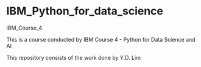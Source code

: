 # IBM_Python_for_data_science
IBM_Course_4

This is a course conducted by IBM
Course 4 - Python for Data Science and AI

This repository consists of the work done by Y.D. Lim 
